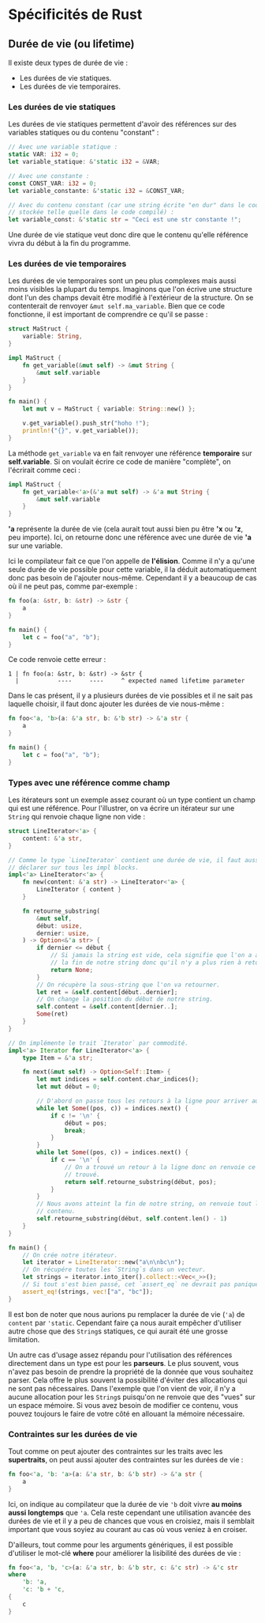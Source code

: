 # Spécificités de Rust

## Durée de vie (ou lifetime)

Il existe deux types de durée de vie :

 - Les durées de vie statiques.
 - Les durées de vie temporaires.

### Les durées de vie statiques

Les durées de vie statiques permettent d'avoir des références sur des variables statiques ou du contenu "constant" :

```Rust
// Avec une variable statique :
static VAR: i32 = 0;
let variable_statique: &'static i32 = &VAR;

// Avec une constante :
const CONST_VAR: i32 = 0;
let variable_constante: &'static i32 = &CONST_VAR;

// Avec du contenu constant (car une string écrite "en dur" dans le code est
// stockée telle quelle dans le code compilé) :
let variable_const: &'static str = "Ceci est une str constante !";
```

Une durée de vie statique veut donc dire que le contenu qu'elle référence vivra du début à la fin du programme.

### Les durées de vie temporaires

Les durées de vie temporaires sont un peu plus complexes mais aussi moins visibles la plupart du temps. Imaginons que l'on écrive une structure dont l'un des champs devait être modifié à l'extérieur de la structure. On se contenterait de renvoyer `&mut self.ma_variable`. Bien que ce code fonctionne, il est important de comprendre ce qu'il se passe :

```Rust
struct MaStruct {
    variable: String,
}

impl MaStruct {
    fn get_variable(&mut self) -> &mut String {
        &mut self.variable
    }
}

fn main() {
    let mut v = MaStruct { variable: String::new() };

    v.get_variable().push_str("hoho !");
    println!("{}", v.get_variable());
}
```

La méthode ``get_variable`` va en fait renvoyer une référence __temporaire__ sur __self.variable__. Si on voulait écrire ce code de manière "complète", on l'écrirait comme ceci :

```Rust
impl MaStruct {
    fn get_variable<'a>(&'a mut self) -> &'a mut String {
        &mut self.variable
    }
}
```

__'a__ représente la durée de vie (cela aurait tout aussi bien pu être __'x__ ou __'z__, peu importe). Ici, on retourne donc une référence avec une durée de vie __'a__ sur une variable.

Ici le compilateur fait ce que l'on appelle de __l'élision__. Comme il n'y a qu'une seule durée de vie possible pour cette variable, il la déduit automatiquement donc pas besoin de l'ajouter nous-même. Cependant il y a beaucoup de cas où il ne peut pas, comme par-exemple :

```Rust
fn foo(a: &str, b: &str) -> &str {
    a
}

fn main() {
    let c = foo("a", "b");
}
```

Ce code renvoie cette erreur :

```Shell
1 | fn foo(a: &str, b: &str) -> &str {
  |           ----     ----     ^ expected named lifetime parameter
```

Dans le cas présent, il y a plusieurs durées de vie possibles et il ne sait pas laquelle choisir, il faut donc ajouter les durées de vie nous-même :

```Rust
fn foo<'a, 'b>(a: &'a str, b: &'b str) -> &'a str {
    a
}

fn main() {
    let c = foo("a", "b");
}
```

### Types avec une référence comme champ

Les itérateurs sont un exemple assez courant où un type contient un champ qui est une référence. Pour l'illustrer, on va écrire un itérateur sur une `String` qui renvoie chaque ligne non vide :

```Rust
struct LineIterator<'a> {
    content: &'a str,
}

// Comme le type `LineIterator` contient une durée de vie, il faut aussi la
// déclarer sur tous les impl blocks.
impl<'a> LineIterator<'a> {
    fn new(content: &'a str) -> LineIterator<'a> {
        LineIterator { content }
    }

    fn retourne_substring(
        &mut self,
        début: usize,
        dernier: usize,
    ) -> Option<&'a str> {
        if dernier <= début {
            // Si jamais la string est vide, cela signifie que l'on a atteint
            // la fin de notre string donc qu'il n'y a plus rien à retourner.
            return None;
        }
        // On récupère la sous-string que l'on va retourner.
        let ret = &self.content[début..dernier];
        // On change la position du début de notre string.
        self.content = &self.content[dernier..]; 
        Some(ret)
    }
}

// On implémente le trait `Iterator` par commodité.
impl<'a> Iterator for LineIterator<'a> {
    type Item = &'a str;

    fn next(&mut self) -> Option<Self::Item> {
        let mut indices = self.content.char_indices();
        let mut début = 0;

        // D'abord on passe tous les retours à la ligne pour arriver au contenu.
        while let Some((pos, c)) = indices.next() {
            if c != '\n' {
                début = pos;
                break;
            }
        }
        while let Some((pos, c)) = indices.next() {
            if c == '\n' {
                // On a trouvé un retour à la ligne donc on renvoie ce qu'on a
                // trouvé.
                return self.retourne_substring(début, pos);
            }
        }
        // Nous avons atteint la fin de notre string, on renvoie tout le
        // contenu.
        self.retourne_substring(début, self.content.len() - 1)
    }
}

fn main() {
    // On crée notre itérateur.
    let iterator = LineIterator::new("a\n\nbc\n");
    // On récupére toutes les `String`s dans un vecteur.
    let strings = iterator.into_iter().collect::<Vec<_>>();
    // Si tout s'est bien passé, cet `assert_eq` ne devrait pas paniquer.
    assert_eq!(strings, vec!["a", "bc"]);
}
```

Il est bon de noter que nous aurions pu remplacer la durée de vie (`'a`) de `content` par `'static`. Cependant faire ça nous aurait empêcher d'utiliser autre chose que des `String`s statiques, ce qui aurait été une grosse limitation.

Un autre cas d'usage assez répandu pour l'utilisation des références directement dans un type est pour les __parseurs__. Le plus souvent, vous n'avez pas besoin de prendre la propriété de la donnée que vous souhaitez parser. Cela offre le plus souvent la possibilité d'éviter des allocations qui ne sont pas nécessaires. Dans l'exemple que l'on vient de voir, il n'y a aucune allocation pour les `String`s puisqu'on ne renvoie que des "vues" sur un espace mémoire. Si vous avez besoin de modifier ce contenu, vous pouvez toujours le faire de votre côté en allouant la mémoire nécessaire.

### Contraintes sur les durées de vie

Tout comme on peut ajouter des contraintes sur les traits avec les __supertraits__, on peut aussi ajouter des contraintes sur les durées de vie :

```Rust
fn foo<'a, 'b: 'a>(a: &'a str, b: &'b str) -> &'a str {
    a
}
```

Ici, on indique au compilateur que la durée de vie `'b` doit vivre __au moins aussi longtemps__ que `'a`. Cela reste cependant une utilisation avancée des durées de vie et il y a peu de chances que vous en croisiez, mais il semblait important que vous soyiez au courant au cas où vous veniez à en croiser.

D'ailleurs, tout comme pour les arguments génériques, il est possible d'utiliser le mot-clé __where__ pour améliorer la lisibilité des durées de vie :

```Rust
fn foo<'a, 'b, 'c>(a: &'a str, b: &'b str, c: &'c str) -> &'c str
where
    'b: 'a,
    'c: 'b + 'c,
{
    c
}
```
